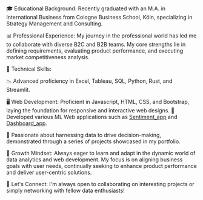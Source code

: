 🎓 Educational Background: Recently graduated with an M.A. in International Business from Cologne Business School, Köln, specializing in Strategy Management and Consulting.

📊 Professional Experience: My journey in the professional world has led me to collaborate with diverse B2C and B2B teams. My core strengths lie in defining requirements, evaluating product performance, and executing market competitiveness analysis.

💼 Technical Skills:

📉 Advanced proficiency in Excel, Tableau, SQL, Python, Rust, and Streamlit.

🖥 Web Development: Proficient in Javascript, HTML, CSS, and Bootstrap, laying the foundation for responsive and interactive web designs.
🤖 Developed various ML Web applications such as [Sentiment_app](https://sentimentstream.streamlit.app/) and [Dashboard_app](https://superstoreappusa.streamlit.app/).

🚀 Passionate about harnessing data to drive decision-making, demonstrated through a series of projects showcased in my portfolio.

🌱 Growth Mindset: Always eager to learn and adapt in the dynamic world of data analytics and web development. My focus is on aligning business goals with user needs, continually seeking to enhance product performance and deliver user-centric solutions.

🤝 Let's Connect: I'm always open to collaborating on interesting projects or simply networking with fellow data enthusiasts!
